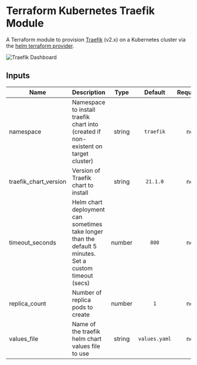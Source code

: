 # Terraform Kubernetes Traefik Module
A Terraform module to provision [Traefik](https://traefik.io/traefik/) (v2.x) on a Kubernetes cluster via the [helm terraform provider](https://registry.terraform.io/providers/hashicorp/helm/latest).

![Traefik Dashboard](https://res.cloudinary.com/qunux/image/upload/v1658329325/Screenshot_2022-07-20_at_15-59-24_Traefik_cropped_ve9kyu.webp)

## Inputs

| Name | Description | Type | Default | Required |
|------|-------------|:----:|:-----:|:-----:|
| namespace | Namespace to install traefik chart into (created if non-existent on target cluster) | string | `traefik` | no |
| traefik_chart_version | Version of Traefik chart to install | string | `21.1.0` | no |
| timeout_seconds | Helm chart deployment can sometimes take longer than the default 5 minutes. Set a custom timeout (secs) | number | `800` | no |
| replica_count | Number of replica pods to create | number | `1` | no |
| values_file | Name of the traefik helm chart values file to use | string | `values.yaml` | no |